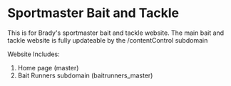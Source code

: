 # Sportmaster Bait and Tackle
This is for Brady's sportmaster bait and tackle website. The main bait and tackle website 
is fully updateable by the /contentControl subdomain 

Website Includes: 
1. Home page (master)
2. Bait Runners subdomain (baitrunners_master)
